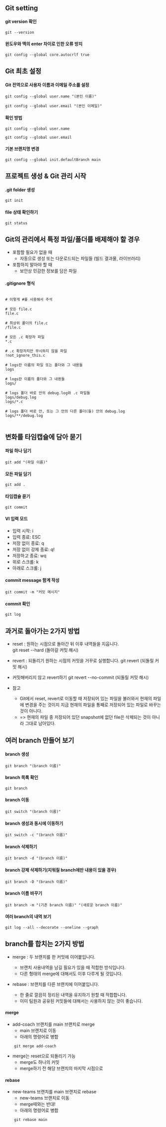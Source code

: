 ## Git setting
#### git version 확인  

    git --version
    

#### 윈도우와 맥의 enter 차이로 인한 오류 방지
    git config --global core.autocrlf true 
    
## Git 최초 설정  
#### Git 전역으로 사용자 이름과 이메일 주소를 설정
    git config --global user.name "(본인 이름)"
    
    git config --global user.email "(본인 이메일)"
    
#### 확인 방법
    git config --global user.name
    
    git config --global user.email
    
#### 기본 브랜치명 변경
    git config --global init.defaultBranch main  
    
## 프로젝트 생성 & Git 관리 시작  
#### .git folder 생성
    git init
    
#### file 상태 확인하기
    git status
    
## Git의 관리에서 특정 파일/폴더를 배제해야 할 경우
+ 포함할 필요가 없을 때  
    + 자동으로 생성 또는 다운로드되는 파일들 (빌드 결과물, 라이브러리)  
+ 포함하지 말아야 할 때  
    + 보안상 민감한 정보를 담은 파일  

#### .gitignore 형식  
<pre>
<code>
# 이렇게 #를 사용해서 주석

# 모든 file.c
file.c

# 최상위 폴더의 file.c
/file.c

# 모든 .c 확장자 파일
*.c

# .c 확장자지만 무시하지 않을 파일
!not_ignore_this.c

# logs란 이름의 파일 또는 폴더와 그 내용들
logs

# logs란 이름의 폴더와 그 내용들
logs/

# logs 폴더 바로 안의 debug.log와 .c 파일들
logs/debug.log
logs/*.c

# logs 폴더 바로 안, 또는 그 안의 다른 폴더(들) 안의 debug.log
logs/**/debug.log
</code>
</pre>

## 변화를 타임캡슐에 담아 묻기
#### 파일 하나 담기
    git add "(파일 이름)"
    
#### 모든 파일 담기
    git add .
    
#### 타임캡슐 묻기
    git commit 
    
#### VI 입력 모드
+ 입력 시작: i
+ 입력 종료: ESC
+ 저장 없이 종료: q
+ 저장 없이 강제 종료: q!
+ 저장하고 종료: wq
+ 위로 스크롤: k
+ 아래로 스크롤: j

#### commit message 함계 작성
    git commit -m "커밋 메시지"
    
#### commit 확인
    git log
    
## 과거로 돌아가는 2가지 방법
+ reset : 원하는 시점으로 돌아간 뒤 이후 내역들을 지웁니다.  
    git reset --hard (돌아갈 커밋 해시) 
    
+ revert : 되돌리기 원하는 시점의 커밋을 거꾸로 실행합니다.
    git revert (되돌릴 커밋 해시)
    
+  커밋해버리지 않고 revert하기
    git revert --no-commit (되돌릴  커밋 해시)
    
+ 참고
    + Git에서 reset, revert로 이동할 때 저장되어 있는 파일을 불러와서 현재의 파일에 변경을 주는 것이지 지금 현재의 파일을 통째로 저장되어 있는 파일로 바꾸는 것이 아니다.
    + => 현재의 파일 중 저장되어 있던 snapshot에 없던 file은 삭제되는 것이 아니라 그대로 남아있다.  
    
## 여러 branch 만들어 보기
#### branch 생성
    git branch "(branch 이름)"
    
#### branch 목록 확인
    git branch
    
#### branch 이동
    git switch "(branch 이름)"
    
#### branch 생성과 동시에 이동하기
    git switch -c "(branch 이름)"
    
#### branch 삭제하기
    git branch -d "(branch 이름)"
    
#### branch 강제 삭제하기(지워질 branch에만 내용이 있을 경우)
    git branch -D "(branch 이름)"
    
#### branch 이름 바꾸기
    git branch -m "(기존 branch 이름)" "(새로운 branch 이름)"
    
#### 여러 branch의 내역 보기
    git log --all --decorate --oneline --graph
    
## branch를 합치는 2가지 방법
+ merge : 두 브랜치를 한 커밋에 이어붙입니다.  
    + 브랜치 사용내역을 남길 필요가 있을 때 적합한 방식입니다.  
    + 다른 형태의 merge에 대해서도 이후 다루게 될 것입니다.  

+ rebase : 브랜치를 다른 브랜치에 이어붙입니다.  
    + 한 줄로 깔끔히 정리된 내역을 유지하기 원할 때 적합합니다.  
    + 이미 팀원과 공유된 커밋들에 대해서는 사용하지 않는 것이 좋습니다.  
    
#### merge
+ add-coach 브랜치를 main 브랜치로 merge
    + main 브랜치로 이동
    + 아래의 명령어로 병합
```
    git merge add-coach
```
+ merge는 reset으로 되돌리기 가능
    + merge도 하나의 커밋
    + merge하기 전 해당 브랜치의 마지막 시점으로

#### rebase
+ new-teams 브랜치를 main 브랜치로 rebase
    + new-teams 브랜치로 이동
    + merge때와는 반대!
    + 아래의 명령어로 병합
```
    git rebase main
```


